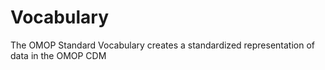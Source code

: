 Vocabulary
==========

The OMOP Standard Vocabulary creates a standardized representation of data in the OMOP CDM
